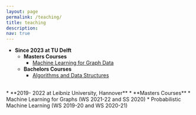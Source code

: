 ```yaml
---
layout: page
permalink: /teaching/
title: teaching
description: 
nav: true
---
```

 

* **Since 2023 at TU Delft**
     * **Masters Courses**
          * [Machine Learning for Graph Data](https://studiegids.tudelft.nl/courses/study-guide/educations/14820)
     * **Bachelors Courses**
          * [Algorithms and Data Structures](https://studiegids.tudelft.nl/courses/study-guide/educations/14254) 
<br>
* **2019- 2022 at Leibniz University, Hannover**
   * **Masters Courses**
     * Machine Learning for Graphs (WS 2021-22 and SS 2020)
     * Probabilistic Machine Learning (WS 2019-20 and WS 2020-21)

     



